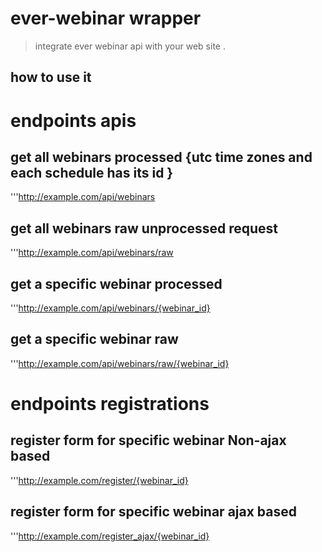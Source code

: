 # ever-webinar wrapper

>integrate ever webinar api with your web site .

## how to use it 


# endpoints apis

## get all webinars processed {utc time zones and each schedule has its id } 

'''http://example.com/api/webinars

## get all webinars raw unprocessed request 

'''http://example.com/api/webinars/raw

## get a specific webinar processed 

'''http://example.com/api/webinars/{webinar_id}

## get a specific webinar raw

'''http://example.com/api/webinars/raw/{webinar_id}

# endpoints registrations 

## register form for specific webinar Non-ajax based 

'''http://example.com/register/{webinar_id}

## register form for specific webinar ajax based

'''http://example.com/register_ajax/{webinar_id}